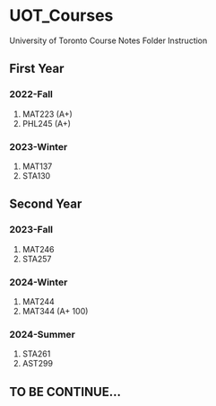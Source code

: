 # UOT_Courses
University of Toronto Course Notes Folder Instruction

## First Year
### 2022-Fall
1. MAT223 (A+)
2. PHL245 (A+)

### 2023-Winter
1. MAT137
2. STA130

## Second Year
### 2023-Fall
1. MAT246
2. STA257

### 2024-Winter
1. MAT244
2. MAT344 (A+ 100)

### 2024-Summer
1. STA261
2. AST299

## TO BE CONTINUE...
